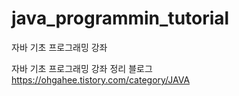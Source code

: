 # java_programmin_tutorial
자바 기초 프로그래밍 강좌 

자바 기초 프로그래밍 강좌 정리 블로그 
https://ohgahee.tistory.com/category/JAVA
